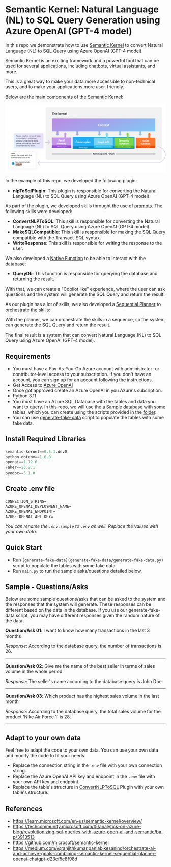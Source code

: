 # Semantic Kernel: Natural Language (NL) to SQL Query Generation using Azure OpenAI (GPT-4 model)

In this repo we demonstrate how to use [Semantic Kernel](https://github.com/microsoft/semantic-kernel) to convert Natural Language (NL) to SQL Query using Azure OpenAI (GPT-4 model).

Semantic Kernel is an exciting framework and a powerful tool that can be used for several applications, including chatbots, virtual assistants, and more. 

This is a great way to make your data more accessible to non-technical users, and to make your applications more user-friendly.

Below are the main components of the Semantic Kernel:

![Orchestrating plugins with planner](./images/sk-kernel.png)

In the example of this repo, we developed the following plugin:

- **nlpToSqlPlugin**: This plugin is responsible for converting the Natural Language (NL) to SQL Query using Azure OpenAI (GPT-4 model).

As part of the plugin, we developed skills throught the use of [prompts](https://learn.microsoft.com/en-us/semantic-kernel/prompts/). The following skills were developed:

- **ConvertNLPToSQL**: This skill is responsible for converting the Natural Language (NL) to SQL Query using Azure OpenAI (GPT-4 model).
- **MakeSQLCompatible**: This skill is responsible for making the SQL Query compatible with the Transact-SQL syntax.
- **WriteResponse**: This skill is responsible for writing the response to the user.

We also developed a [Native Function](https://learn.microsoft.com/en-us/semantic-kernel/agents/plugins/using-the-kernelfunction-decorator?tabs=python) to be able to interact with the database:

- **QueryDb**: This function is responsible for querying the database and returning the result.

With that, we can create a "Copilot like" experience, where the user can ask questions and the system will generate the SQL Query and return the result.

As our plugin has a lot of skills, we also developed a [Sequential Planner](https://learn.microsoft.com/en-us/semantic-kernel/agents/plugins/using-the-kernelfunction-decorator?tabs=python) to orchestrate the skills:

With the planner, we can orchestrate the skills in a sequence, so the system can generate the SQL Query and return the result.

The final result is a system that can convert Natural Language (NL) to SQL Query using Azure OpenAI (GPT-4 model).

## Requirements

- You must have a Pay-As-You-Go Azure account with administrator - or contributor-level access to your subscription. If you don't have an account, you can sign up for an account following the instructions.
- Get Access to [Azure OpenAI](https://learn.microsoft.com/en-us/azure/ai-services/openai/overview)
- Once got approved create an Azure OpenAI in you Azure's subcription.
- Python 3.11
- You must have an Azure SQL Database with the tables and data you want to query. In this repo, we will use the a Sample database with some tables, which you can create using the scripts provided in the [folder](sql-scripts/create-tables.sql).
- You can use [generate-fake-data](generate-fake-data/generate-fake-data.py) script to populate the tables with some fake data.

## Install Required Libraries

```python
semantic-kernel==0.5.1.dev0
python-dotenv==1.0.0
openai==1.12.0
Faker==23.2.1
pyodbc==5.1.0
```

## Create .env file

```
CONNECTION_STRING=
AZURE_OPENAI_DEPLOYMENT_NAME=
AZURE_OPENAI_ENDPOINT=
AZURE_OPENAI_API_KEY=
```

*You can rename the `.env.sample` to `.env` as well. Replace the values with your own data.*

## Quick Start

- Run `[generate-fake-data](generate-fake-data/generate-fake-data.py)` script to populate the tables with some fake data
- Run `main.py` to run the sample asks/questions detailed below.

## Sample - Questions/Asks

Below are some sample questions/asks that can be asked to the system and the responses that the system will generate.
These responses can be different based on the data in the database. If you use our generate-fake-data script, you may have different responses given the random nature of the data.

**Question/Ask 01**: I want to know how many transactions in the last 3 months

*Response*: According to the database query, the number of transactions is 26.

---

**Question/Ask 02**: Give me the name of the best seller in terms of sales volume in the whole period

*Response*: The seller's name according to the database query is John Doe.

---

**Question/Ask 03**: Which product has the highest sales volume in the last month

*Response*: According to the database query, the total sales volume for the product 'Nike Air Force 1' is 28.

---

## Adapt to your own data

Feel free to adapt the code to your own data. You can use your own data and modify the code to fit your needs.

- Replace the connection string in the `.env` file with your own connection string.
- Replace the Azure OpenAI API key and endpoint in the `.env` file with your own API key and endpoint.
- Replace the table's structure in [ConvertNLPToSQL](plugins/nlpToSqlPlugin/ConvertNLPToSQL/skprompt.txt) Plugin with your own table's structure.

## References

- <https://learn.microsoft.com/en-us/semantic-kernel/overview/>
- <https://techcommunity.microsoft.com/t5/analytics-on-azure-blog/revolutionizing-sql-queries-with-azure-open-ai-and-semantic/ba-p/3913513>
- <https://github.com/microsoft/semantic-kernel>
- <https://medium.com/@ranjithkumar.panjabikesanind/orchestrate-ai-and-achieve-goals-combining-semantic-kernel-sequential-planner-openai-chatgpt-d23cf5c8f98d>
